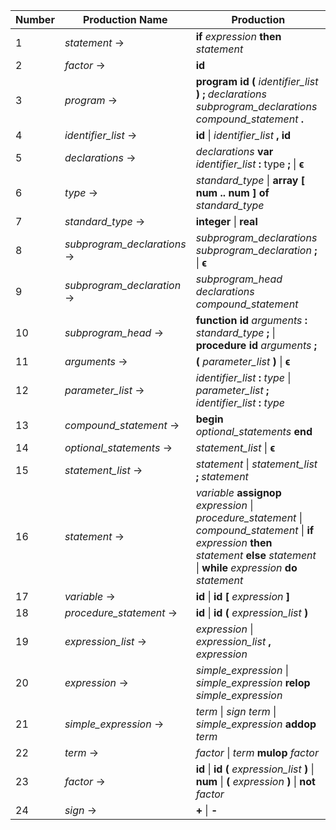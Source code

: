 | Number | Production Name | Production |
|--------|-----------------|------------|
|  1 | *statement* -> | **if** *expression* **then** *statement* |
|  2 | *factor* -> | **id** |
|  3 | *program* -> | **program** **id** **(** *identifier_list* **)** **;** *declarations* *subprogram_declarations* *compound_statement* **.** |
|  4 | *identifier_list* -> | **id** \| *identifier_list* **,** **id** |
|  5 | *declarations* -> | *declarations* **var** *identifier_list* **:** type **;** \| **ϵ** |
|  6 | *type* -> | *standard_type* \| **array** **[** **num** **\.\.** **num** **]** **of** *standard_type* |
|  7 | *standard_type* -> | **integer** \| **real** |
|  8 | *subprogram_declarations* -> | *subprogram_declarations* *subprogram_declaration* **;** \| **ϵ** |
|  9 | *subprogram_declaration* -> | *subprogram_head* *declarations* *compound_statement* |
| 10 | *subprogram_head* -> | **function** **id** *arguments* **:** *standard_type* **;** \| **procedure** **id** *arguments* **;** |
| 11 | *arguments* -> | **(** *parameter_list* **)** \| **ϵ** |
| 12 | *parameter_list* -> | *identifier_list* **:** *type* \| *parameter_list* **;** *identifier_list* **:** *type* |
| 13 | *compound_statement* -> | **begin** *optional_statements* **end** |
| 14 | *optional_statements* -> | *statement_list* \| **ϵ** |
| 15 | *statement_list* -> | *statement* \| *statement_list* **;** *statement* |
| 16 | *statement* -> | *variable* **assignop** *expression* \| *procedure_statement* \| *compound_statement* \| **if** *expression* **then** *statement* **else** *statement* \| **while** *expression* **do** *statement* |
| 17 | *variable* -> | **id** \| **id** **[** *expression* **]** |
| 18 | *procedure_statement* -> | **id** \| **id** **(** *expression_list* **)** |
| 19 | *expression_list* -> | *expression* \| *expression_list* **,** *expression* |
| 20 | *expression* -> | *simple_expression* \| *simple_expression* **relop** *simple_expression* |
| 21 | *simple_expression* -> | *term* \| *sign* *term* \| *simple_expression* **addop** *term* |
| 22 | *term* -> | *factor* \| *term* **mulop** *factor* |
| 23 | *factor* -> | **id** \| **id** **(** *expression_list* **)** \| **num** \| **(** *expression* **)** \| **not** *factor* |
| 24 | *sign* -> | **+** \| **-** |
